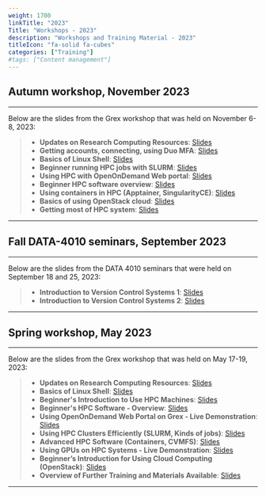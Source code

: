 ```yaml
---
weight: 1700
linkTitle: "2023"
Title: "Workshops - 2023"
description: "Workshops and Training Material - 2023"
titleIcon: "fa-solid fa-cubes"
categories: ["Training"]
#tags: ["Content management"]
---
```


## Autumn workshop, November 2023
---

Below are the slides from the Grex workshop that was held on November 6-8, 2023:

> - **Updates on Research Computing Resources**: [Slides](/workshops/autumn2023/01-Introduction.pdf)
> - **Getting accounts, connecting, using Duo MFA**: [Slides](/workshops/autumn2023/02-Accounts-and-MFA.pdf)
> - **Basics of Linux Shell**: [Slides](/workshops/autumn2023/03-Basics-of-Linux-Shell.pdf)
> - **Beginner running HPC jobs with SLURM**: [Slides](/workshops/autumn2023/04-Running-Jobs-On-HPC-Clusters.pdf)
> - **Using HPC with OpenOnDemand Web portal**: [Slides](/workshops/autumn2023/05-OSC-OnDemand-on-Grex.pdf)
> - **Beginner HPC software overview**: [Slides](/workshops/autumn2023/06-HPC-Software-Overview.pdf)
> - **Using containers in HPC (Apptainer, SingularityCE)**: [Slides](/workshops/autumn2023/07-SingularityApptainer.pdf)
> - **Basics of using OpenStack cloud**: [Slides](/workshops/autumn2023/08-OpenStack-Cloud-Beginner.pdf)
> - **Getting most of HPC system**: [Slides](/workshops/autumn2023/09-Monitoring-Jobs-and-Efficiency.pdf)

---

## Fall DATA-4010 seminars, September 2023
---

Below are the slides from the DATA 4010 seminars that were held on September 18 and 25, 2023:

> - **Introduction to Version Control Systems 1**: [Slides](/workshops/fall2023data4010/VCS-Introduction-1.pdf)
> - **Introduction to Version Control Systems 2**: [Slides](/workshops/fall2023data4010/VCS-Introduction-2.pdf)

---

## Spring workshop, May 2023
---

Below are the slides from the Grex workshop that was held on May 17-19, 2023:

> - **Updates on Research Computing Resources**: [Slides](/workshops/spring2023/1-Intro-and-Programme-Spring-2023.pdf)
> - **Basics of Linux Shell**: [Slides](/workshops/spring2023/2-Linux-Shell-Basics.pdf)
> - **Beginner's Introduction to Use HPC Machines**: [Slides](/workshops/spring2023/3-Beginning-With-HPC-Basics.pdf)
> - **Beginner's HPC Software - Overview**: [Slides](/workshops/spring2023/4-Beginning-With-HPC-Software.pdf)
> - **Using OpenOnDemand Web Portal on Grex - Live Demonstration**: [Slides](/workshops/spring2023/5-OSC-OnDemand-on-Grex-Spring-2023.pdf)
> - **Using HPC Clusters Efficiently (SLURM, Kinds of jobs)**: [Slides](/workshops/spring2023/6-Using-HPC-Clusters-Efficiently.pdf)
> - **Advanced HPC Software (Containers, CVMFS)**: [Slides](/workshops/spring2023/7-HPC-Software-Stacks.pdf)
> - **Using GPUs on HPC Systems - Live Demonstration**: [Slides](/workshops/spring2023/8-Using-GPU-nodes-on-Grex-and-DRAC-updates-2023.pdf)
> - **Beginner’s Introduction for Using Cloud Computing (OpenStack)**: [Slides](/workshops/spring2023/9-OpenStack-Community-Cloud-Beginner.pdf)
> - **Overview of Further Training and Materials Available**: [Slides](/workshops/spring2023/10-HPC-Trainings-and-Documentation.pdf)

---

<!-- {{< treeview display="tree" />}} -->

<!-- Changes and update:
* Last revision: Aug 28, 2024. 
-->
